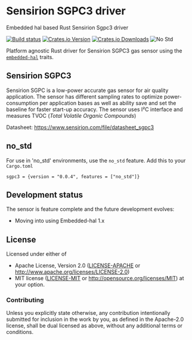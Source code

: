 # Sensirion SGPC3 driver
Embedded hal based Rust Sensirion Sgpc3 driver

[![Build status][workflow-badge]][workflow]
[![Crates.io Version][crates-io-badge]][crates-io]
[![Crates.io Downloads][crates-io-download-badge]][crates-io-download]
![No Std][no-std-badge]

Platform agnostic Rust driver for Sensirion SGPC3 gas sensor using the [`embedded-hal`](https://github.com/japaric/embedded-hal) traits.

## Sensirion SGPC3

Sensirion SGPC is a low-power accurate gas sensor for air quality application. The sensor has different sampling rates to optimize power-consumption per application bases as well as ability save and set the baseline for faster start-up accuracy. The sensor uses I²C interface and measures TVOC (*Total Volatile Organic Compounds*)

Datasheet: https://www.sensirion.com/file/datasheet_sgpc3

## no_std

For use in 'no_std' environments, use the `no_std` feature. Add this to your `Cargo.toml`

    sgpc3 = {version = "0.0.4", features = ["no_std"]}


## Development status
The sensor is feature complete and the future development evolves:
- Moving into using Embedded-hal 1.x


## License

Licensed under either of

 * Apache License, Version 2.0 ([LICENSE-APACHE](LICENSE-APACHE) or
   http://www.apache.org/licenses/LICENSE-2.0)
 * MIT license ([LICENSE-MIT](LICENSE-MIT) or
   http://opensource.org/licenses/MIT) at your option.


### Contributing

Unless you explicitly state otherwise, any contribution intentionally submitted
for inclusion in the work by you, as defined in the Apache-2.0 license, shall
be dual licensed as above, without any additional terms or conditions.

<!-- Badges -->
[workflow]: https://github.com/mjaakkol/sgpc3-rs/actions?query=workflow%3ARust
[workflow-badge]: https://img.shields.io/github/workflow/status/mjaakkol/sgpc3-rs/Rust/master
[crates-io]: https://crates.io/crates/sgpc3
[crates-io-badge]: https://img.shields.io/crates/v/sgpc3.svg?maxAge=3600
[crates-io-download]: https://crates.io/crates/sgpc3
[crates-io-download-badge]: https://img.shields.io/crates/d/sgpc3.svg?maxAge=3600
[no-std-badge]: https://img.shields.io/badge/no__std-yes-blue
